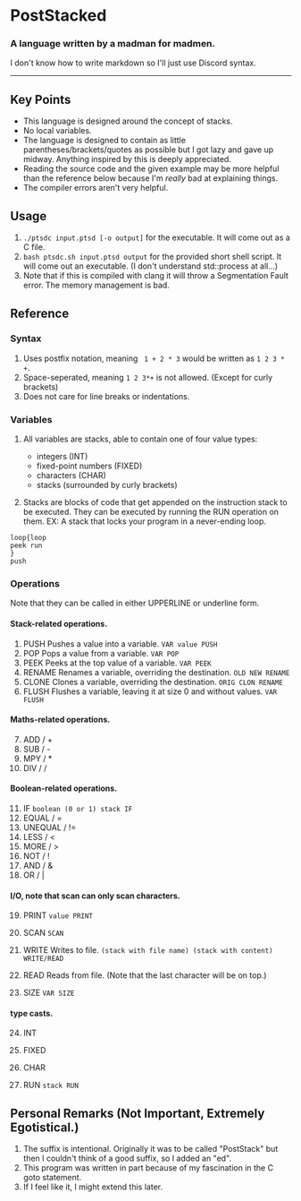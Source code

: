 # PostStacked
### A language written by a madman for madmen.
I don't know how to write markdown so I'll just use Discord syntax.

___

## Key Points

* This language is designed around the concept of stacks.
* No local variables.
* The language is designed to contain as little parentheses/brackets/quotes as possible but I got lazy and gave up midway. Anything inspired by this is deeply appreciated.
* Reading the source code and the given example may be more helpful than the reference below because I'm *really* bad at explaining things.
* The compiler errors aren't very helpful.

## Usage

1. ` ./ptsdc input.ptsd [-o output] ` for the executable. It will come out as a C file.
2. ` bash ptsdc.sh input.ptsd output ` for the provided short shell script. It will come out an executable. (I don't understand std::process at all...)
3. Note that if this is compiled with clang it will throw a Segmentation Fault error. The memory management is bad.


## Reference

### Syntax

1. Uses postfix notation, meaning ` 1 + 2 * 3` would be written as ` 1 2 3 * + `.
2. Space-seperated, meaning ` 1 2 3*+ ` is not allowed. (Except for curly brackets)
3. Does not care for line breaks or indentations.

### Variables

1. All variables are stacks, able to contain one of four value types:
    * integers (INT)
    * fixed-point numbers (FIXED)
    * characters (CHAR)
    * stacks (surrounded by curly brackets)

2. Stacks are blocks of code that get appended on the instruction stack to be executed. They can be executed by running the RUN operation on them.
EX: A stack that locks your program in a never-ending loop.
```
loop{loop
peek run
}
push
```

### Operations
Note that they can be called in either UPPERLINE or underline form.

#### Stack-related operations.
1. PUSH Pushes a value into a variable. ` VAR value PUSH `
2. POP Pops a value from a variable. ` VAR POP `
3. PEEK Peeks at the top value of a variable. ` VAR PEEK `
4. RENAME Renames a variable, overriding the destination. ` OLD NEW RENAME `
5. CLONE Clones a variable, overriding the destination. ` ORIG CLON RENAME `
6. FLUSH Flushes a variable, leaving it at size 0 and without values. ` VAR FLUSH `

#### Maths-related operations.
7. ADD / +
8. SUB / -
9. MPY / *
10. DIV / /

#### Boolean-related operations.
11. IF ` boolean (0 or 1) stack IF `
12. EQUAL / =
13. UNEQUAL / !=
14. LESS / <
15. MORE / >
16. NOT / !
17. AND / &
18. OR / |

#### I/O, note that scan can only scan characters.
19. PRINT ` value PRINT `
20. SCAN ` SCAN `
21. WRITE Writes to file. ` (stack with file name) (stack with content) WRITE/READ `
22. READ Reads from file. (Note that the last character will be on top.)

23. SIZE ` VAR SIZE `

#### type casts.
24. INT
25. FIXED
26. CHAR

27. RUN ` stack RUN `


## Personal Remarks (Not Important, Extremely Egotistical.)

1. The suffix is intentional. Originally it was to be called "PostStack" but then I couldn't think of a good suffix, so I added an "ed".
2. This program was written in part because of my fascination in the C goto statement.
3. If I feel like it, I might extend this later.
